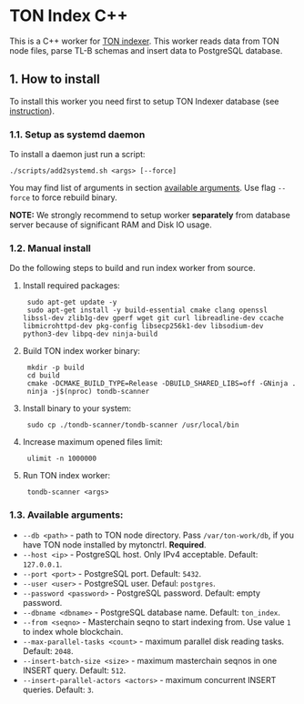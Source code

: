 # TON Index C++

This is a C++ worker for [TON indexer](https://github.com/kdimentionaltree/ton-indexer/tree/cpp-indexer). This worker reads data from TON node files, parse TL-B schemas and insert data to PostgreSQL database.

## 1. How to install

To install this worker you need first to setup TON Indexer database (see [instruction](https://github.com/kdimentionaltree/ton-indexer/tree/cpp-indexer)).


### 1.1. Setup as systemd daemon
To install a daemon just run a script: 

    ./scripts/add2systemd.sh <args> [--force]

You may find list of arguments in section [available arguments](#13-available-arguments). Use flag `--force` to force rebuild binary. 

**NOTE:** We strongly recommend to setup worker **separately** from database server because of significant RAM and Disk IO usage.

### 1.2. Manual install

Do the following steps to build and run index worker from source.

1. Install required packages: 

        sudo apt-get update -y
        sudo apt-get install -y build-essential cmake clang openssl libssl-dev zlib1g-dev gperf wget git curl libreadline-dev ccache libmicrohttpd-dev pkg-config libsecp256k1-dev libsodium-dev python3-dev libpq-dev ninja-build
2. Build TON index worker binary:

        mkdir -p build
        cd build
        cmake -DCMAKE_BUILD_TYPE=Release -DBUILD_SHARED_LIBS=off -GNinja .
        ninja -j$(nproc) tondb-scanner

3. Install binary to your system:

        sudo cp ./tondb-scanner/tondb-scanner /usr/local/bin

4. Increase maximum opened files limit: 

        ulimit -n 1000000

5. Run TON index worker:

        tondb-scanner <args>

### 1.3. Available arguments:
* `--db <path>` - path to TON node directory. Pass `/var/ton-work/db`, if you have TON node installed by mytonctrl. **Required**.
* `--host <ip>` - PostgreSQL host. Only IPv4 acceptable. Default: `127.0.0.1`.
* `--port <port>` - PostgreSQL port. Default: `5432`.
* `--user <user>` - PostgreSQL user. Defaul: `postgres`.
* `--password <password>` - PostgreSQL password. Default: empty password.
* `--dbname <dbname>` - PostgreSQL database name. Default: `ton_index`.
* `--from <seqno>` - Masterchain seqno to start indexing from. Use value `1` to index whole blockchain.
* `--max-parallel-tasks <count>` - maximum parallel disk reading tasks. Default: `2048`.
* `--insert-batch-size <size>` - maximum masterchain seqnos in one INSERT query. Default: `512`.
* `--insert-parallel-actors <actors>` - maximum concurrent INSERT queries. Default: `3`.

